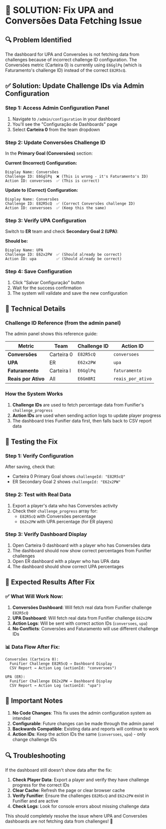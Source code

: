 # 🎯 SOLUTION: Fix UPA and Conversões Data Fetching Issue

## 🔍 Problem Identified
The dashboard for UPA and Conversões is not fetching data from challenges because of incorrect challenge ID configuration. The Conversões metric (Carteira 0) is currently using `E6GglPq` (which is Faturamento's challenge ID) instead of the correct `E82R5cQ`.

## ✅ Solution: Update Challenge IDs via Admin Configuration

### Step 1: Access Admin Configuration Panel
1. Navigate to `/admin/configuration` in your dashboard
2. You'll see the "Configuração de Dashboards" page
3. Select **Carteira 0** from the team dropdown

### Step 2: Update Conversões Challenge ID
In the **Primary Goal (Conversões)** section:

**Current (Incorrect) Configuration:**
```
Display Name: Conversões
Challenge ID: E6GglPq  ❌ (This is wrong - it's Faturamento's ID)
Action ID: conversoes  ✅ (This is correct)
```

**Update to (Correct) Configuration:**
```
Display Name: Conversões
Challenge ID: E82R5cQ  ✅ (Correct Conversões challenge ID)
Action ID: conversoes  ✅ (Keep this the same)
```

### Step 3: Verify UPA Configuration
Switch to **ER** team and check **Secondary Goal 2 (UPA)**:

**Should be:**
```
Display Name: UPA
Challenge ID: E62x2PW  ✅ (Should already be correct)
Action ID: upa         ✅ (Should already be correct)
```

### Step 4: Save Configuration
1. Click "Salvar Configuração" button
2. Wait for the success confirmation
3. The system will validate and save the new configuration

## 🔧 Technical Details

### Challenge ID Reference (from the admin panel)
The admin panel shows this reference guide:

| Metric | Team | Challenge ID | Action ID |
|--------|------|--------------|-----------|
| **Conversões** | Carteira 0 | `E82R5cQ` | `conversoes` |
| **UPA** | ER | `E62x2PW` | `upa` |
| **Faturamento** | Carteira I | `E6GglPq` | `faturamento` |
| **Reais por Ativo** | All | `E6Gm8RI` | `reais_por_ativo` |

### How the System Works
1. **Challenge IDs** are used to fetch percentage data from Funifier's `challenge_progress`
2. **Action IDs** are used when sending action logs to update player progress
3. The dashboard tries Funifier data first, then falls back to CSV report data

## 🧪 Testing the Fix

### Step 1: Verify Configuration
After saving, check that:
- Carteira 0 Primary Goal shows `challengeId: "E82R5cQ"`
- ER Secondary Goal 2 shows `challengeId: "E62x2PW"`

### Step 2: Test with Real Data
1. Export a player's data who has Conversões activity
2. Check their `challenge_progress` array for:
   - `E82R5cQ` with Conversões percentage
   - `E62x2PW` with UPA percentage (for ER players)

### Step 3: Verify Dashboard Display
1. Open Carteira 0 dashboard with a player who has Conversões data
2. The dashboard should now show correct percentages from Funifier challenges
3. Open ER dashboard with a player who has UPA data
4. The dashboard should show correct UPA percentages

## 🎉 Expected Results After Fix

### ✅ What Will Work Now:
1. **Conversões Dashboard**: Will fetch real data from Funifier challenge `E82R5cQ`
2. **UPA Dashboard**: Will fetch real data from Funifier challenge `E62x2PW`
3. **Action Logs**: Will be sent with correct action IDs (`conversoes`, `upa`)
4. **No Conflicts**: Conversões and Faturamento will use different challenge IDs

### 📊 Data Flow After Fix:
```
Conversões (Carteira 0):
  Funifier Challenge E82R5cQ → Dashboard Display
  CSV Report → Action Log (actionId: "conversoes")

UPA (ER):
  Funifier Challenge E62x2PW → Dashboard Display  
  CSV Report → Action Log (actionId: "upa")
```

## 🚨 Important Notes

1. **No Code Changes**: This fix uses the admin configuration system as intended
2. **Configurable**: Future changes can be made through the admin panel
3. **Backwards Compatible**: Existing data and reports will continue to work
4. **Action IDs**: Keep the action IDs the same (`conversoes`, `upa`) - only change challenge IDs

## 🔍 Troubleshooting

If the dashboard still doesn't show data after the fix:

1. **Check Player Data**: Export a player and verify they have challenge progress for the correct IDs
2. **Clear Cache**: Refresh the page or clear browser cache
3. **Verify Funifier**: Ensure the challenges `E82R5cQ` and `E62x2PW` exist in Funifier and are active
4. **Check Logs**: Look for console errors about missing challenge data

This should completely resolve the issue where UPA and Conversões dashboards are not fetching data from challenges! 🎯